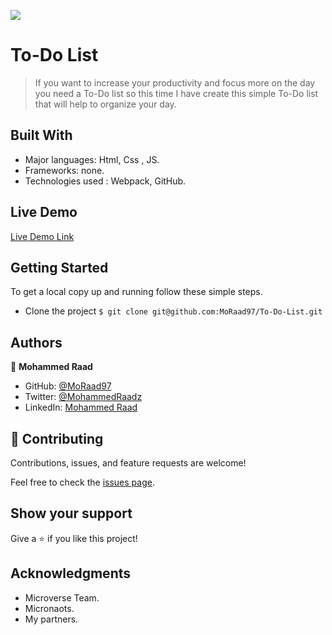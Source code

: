 ![](https://img.shields.io/badge/Microverse-blueviolet)

# To-Do List

> If you want to increase your productivity and focus more on the day you need a To-Do list so this time I have create this simple To-Do list that will help to organize your day.


## Built With

- Major languages: Html, Css , JS.
- Frameworks: none.
- Technologies used : Webpack, GitHub.

## Live Demo

[Live Demo Link](https://moraad97.github.io/To-Do-List)

## Getting Started

To get a local copy up and running follow these simple steps.

- Clone the project `$ git clone git@github.com:MoRaad97/To-Do-List.git`

## Authors

👤 **Mohammed Raad**

- GitHub: [@MoRaad97](https://github.com/MoRaad97)
- Twitter: [@MohammedRaadz](https://twitter.com/MohammedRaadz)
- LinkedIn: [Mohammed Raad](linkedin.com/in/mohammed-raad-600176210)

## 🤝 Contributing

Contributions, issues, and feature requests are welcome!

Feel free to check the [issues page](../../issues/).

## Show your support

Give a ⭐️ if you like this project!

## Acknowledgments

- Microverse Team.
- Micronaots.
- My partners.


